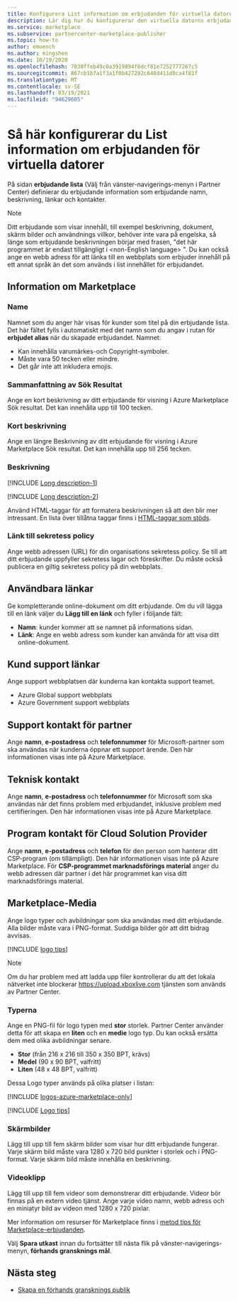 ```yaml
---
title: Konfigurera List information om erbjudanden för virtuella datorer på Azure Marketplace
description: Lär dig hur du konfigurerar den virtuella datorns erbjudande om registrering på Azure Marketplace.
ms.service: marketplace
ms.subservice: partnercenter-marketplace-publisher
ms.topic: how-to
author: emuench
ms.author: mingshen
ms.date: 10/19/2020
ms.openlocfilehash: 7030ffeb49c0a3919894f6dcf81e7252777267c5
ms.sourcegitcommit: 867cb1b7a1f3a1f0b427282c648d411d0ca4f81f
ms.translationtype: MT
ms.contentlocale: sv-SE
ms.lasthandoff: 03/19/2021
ms.locfileid: "94629605"
---
```

# <a name="how-to-configure-virtual-machine-offer-listing-details"></a>Så här konfigurerar du List information om erbjudanden för virtuella datorer

På sidan **erbjudande lista** (Välj från vänster-navigerings-menyn i Partner Center) definierar du erbjudande information som erbjudande namn, beskrivning, länkar och kontakter.

> [!NOTE]
> Ditt erbjudande som visar innehåll, till exempel beskrivning, dokument, skärm bilder och användnings villkor, behöver inte vara på engelska, så länge som erbjudande beskrivningen börjar med frasen, "det här programmet är endast tillgängligt i \<non-English language> ". Du kan också ange en webb adress för att länka till en webbplats som erbjuder innehåll på ett annat språk än det som används i list innehållet för erbjudandet.

## <a name="marketplace-details"></a>Information om Marketplace

### <a name="name"></a>Name

Namnet som du anger här visas för kunder som titel på din erbjudande lista. Det här fältet fylls i automatiskt med det namn som du angav i rutan för **erbjudet alias** när du skapade erbjudandet. Namnet:

- Kan innehålla varumärkes-och Copyright-symboler.
- Måste vara 50 tecken eller mindre.
- Det går inte att inkludera emojis.

### <a name="search-results-summary"></a>Sammanfattning av Sök Resultat

Ange en kort beskrivning av ditt erbjudande för visning i Azure Marketplace Sök resultat. Det kan innehålla upp till 100 tecken.

### <a name="short-description"></a>Kort beskrivning

Ange en längre Beskrivning av ditt erbjudande för visning i Azure Marketplace Sök resultat. Det kan innehålla upp till 256 tecken.

### <a name="description"></a>Beskrivning

[!INCLUDE [Long description-1](includes/long-description-1.md)]

[!INCLUDE [Long description-2](includes/long-description-2.md)]

Använd HTML-taggar för att formatera beskrivningen så att den blir mer intressant. En lista över tillåtna taggar finns i [HTML-taggar som stöds](supported-html-tags.md).

### <a name="privacy-policy-link"></a>Länk till sekretess policy

Ange webb adressen (URL) för din organisations sekretess policy. Se till att ditt erbjudande uppfyller sekretess lagar och föreskrifter. Du måste också publicera en giltig sekretess policy på din webbplats.

## <a name="useful-links"></a>Användbara länkar

Ge kompletterande online-dokument om ditt erbjudande. Om du vill lägga till en länk väljer du **Lägg till en länk** och fyller i följande fält:

- **Namn**: kunder kommer att se namnet på informations sidan.
- **Länk**: Ange en webb adress som kunder kan använda för att visa ditt online-dokument.

## <a name="customer-support-links"></a>Kund support länkar

Ange support webbplatsen där kunderna kan kontakta support teamet.

- Azure Global support webbplats
- Azure Government support webbplats

## <a name="partner-support-contact"></a>Support kontakt för partner

Ange **namn**, **e-postadress** och **telefonnummer** för Microsoft-partner som ska användas när kunderna öppnar ett support ärende. Den här informationen visas inte på Azure Marketplace.

## <a name="engineering-contact"></a>Teknisk kontakt

Ange **namn**, **e-postadress** och **telefonnummer** för Microsoft som ska användas när det finns problem med erbjudandet, inklusive problem med certifieringen. Den här informationen visas inte på Azure Marketplace.

## <a name="cloud-solution-provider-program-contact"></a>Program kontakt för Cloud Solution Provider

Ange **namn**, **e-postadress** och **telefon** för den person som hanterar ditt CSP-program (om tillämpligt). Den här informationen visas inte på Azure Marketplace. För **CSP-programmet marknadsförings material** anger du webb adressen där partner i det här programmet kan visa ditt marknadsförings material.

## <a name="marketplace-media"></a>Marketplace-Media

Ange logo typer och avbildningar som ska användas med ditt erbjudande. Alla bilder måste vara i PNG-format. Suddiga bilder gör att ditt bidrag avvisas.

[!INCLUDE [logo tips](includes/graphics-suggestions.md)]

>[!NOTE]
>Om du har problem med att ladda upp filer kontrollerar du att det lokala nätverket inte blockerar https://upload.xboxlive.com tjänsten som används av Partner Center.

### <a name="logos"></a>Typerna

Ange en PNG-fil för logo typen med **stor** storlek. Partner Center använder detta för att skapa en **liten** och en **medie** logo typ. Du kan också ersätta dem med olika avbildningar senare.

- **Stor** (från 216 x 216 till 350 x 350 BPT, krävs)
- **Medel** (90 x 90 BPT, valfritt)
- **Liten** (48 x 48 BPT, valfritt)

Dessa Logo typer används på olika platser i listan:

[!INCLUDE [logos-azure-marketplace-only](includes/logos-azure-marketplace-only.md)]

[!INCLUDE [Logo tips](includes/graphics-suggestions.md)]

### <a name="screenshots"></a>Skärmbilder

Lägg till upp till fem skärm bilder som visar hur ditt erbjudande fungerar. Varje skärm bild måste vara 1280 x 720 bild punkter i storlek och i PNG-format. Varje skärm bild måste innehålla en beskrivning.

### <a name="videos"></a>Videoklipp

Lägg till upp till fem videor som demonstrerar ditt erbjudande. Videor bör finnas på en extern video tjänst. Ange varje video namn, webb adress och en miniatyr bild av videon med 1280 x 720 pixlar.

Mer information om resurser för Marketplace finns i [metod tips för Marketplace-erbjudanden](gtm-offer-listing-best-practices.md).

Välj **Spara utkast** innan du fortsätter till nästa flik på vänster-navigerings-menyn, **förhands gransknings mål**.

## <a name="next-steps"></a>Nästa steg

- [Skapa en förhands gransknings publik](azure-vm-create-preview.md)
